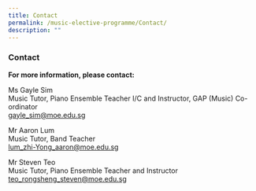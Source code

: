 ```yaml
---
title: Contact
permalink: /music-elective-programme/Contact/
description: ""
---
```

### Contact

**For more information, please contact:**

Ms Gayle Sim  
Music Tutor, Piano Ensemble Teacher I/C and Instructor, GAP (Music) Co-ordinator  
[gayle\_sim@moe.edu.sg](mailto:gayle_sim@moe.edu.sg)

Mr Aaron Lum  
Music Tutor, Band Teacher  
[lum\_zhi-Yong\_aaron@moe.edu.sg](mailto:lum_zhi-Yong_aaron@moe.edu.sg)

Mr Steven Teo  
Music Tutor, Piano Ensemble Teacher and Instructor  
[teo\_rongsheng\_steven@moe.edu.sg](mailto:teo_rongsheng_steven@moe.edu.sg)